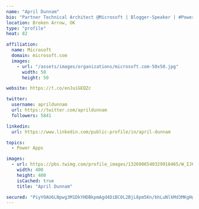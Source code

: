```yaml
---
name: "April Dunnam"
bio: "Partner Technical Architect @Microsoft | Blogger-Speaker | #PowerApps, #PowerAutomate, #Office365, #SharePoint | #WIT | #Karaoke Queen"
location: Broken Arrow, OK
type: "profile"
heat: 82

affiliation:
  name: Microsoft
  domain: microsoft.com
  images:
    - url: "/assets/images/organizations/microsoft.com-50x50.jpg"
      width: 50
      height: 50

website: https://t.co/enJuiGEQZc

twitter:
  username: aprildunnam
  url: https://twitter.com/aprildunnam
  followers: 5841

linkedin:
  url: https://www.linkedin.com/public-profile/in/april-dunnam

topics:
  - Power Apps

images:
  - url: https://pbs.twimg.com/profile_images/1326986540329918465/W_IJ6Ih2_400x400.jpg
    width: 400
    height: 400
    isCached: true
    title: "April Dunnam"

secured: "PiyYOAU6LNpwg3M1DkYHDBkpmAgd4DiBC0L2BjL8pm5Kn/bhLuNlkMd3MKgHg2DDx/RHwxiGi7LM5iVlS4uoIze6eHgMioKnY1djqLuc9jimvN0kjfC3thRP9PzGfGbhves7Ig8eKtUG9foi/G/5lODFA5GDhktHsxykPVInbl7cgeMYf/GfqE8GuJgfYJrDk0N9oFRpIF4rRe5Wrg3kJITW6RRgkRafJ7u84S/5+lIaa3nihvSYnZBELLCVCrpV4B3AvX/0nBRbn++5dSi+mLq3Rml2jlzI6tWYDJHsNRsSd8AneHXnJNTdrLgqZRjywK2h0/zV7sstUt4NFbp/fViEXaGPcwtAsR9Zt6EIrUhtTP8Ed2s7jew5wB1nAOEjNYapamsCiMDe08lgO7ryijj3L95n123PbExZ8hvrEBc=;uuU1F4QUa0S1bp2yv+vb5w=="
---
```


